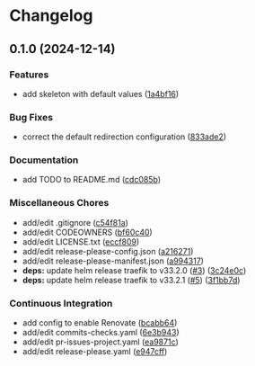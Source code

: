# Changelog

## 0.1.0 (2024-12-14)


### Features

* add skeleton with default values ([1a4bf16](https://github.com/schrodingers-stack/helm-traefik/commit/1a4bf163a5af5e7ed9f867cd609cb624a5eacab0))


### Bug Fixes

* correct the default redirection configuration ([833ade2](https://github.com/schrodingers-stack/helm-traefik/commit/833ade2022d16e15c9653220c67ced8bd998930d))


### Documentation

* add TODO to README.md ([cdc085b](https://github.com/schrodingers-stack/helm-traefik/commit/cdc085b5b0a8776a2b6e0b51d2af827af0bae626))


### Miscellaneous Chores

* add/edit .gitignore ([c54f81a](https://github.com/schrodingers-stack/helm-traefik/commit/c54f81a5a21924ab27a9000180129da3a18fccfd))
* add/edit CODEOWNERS ([bf60c40](https://github.com/schrodingers-stack/helm-traefik/commit/bf60c40bf8aacb36c9f52815e85cafde782488ec))
* add/edit LICENSE.txt ([eccf809](https://github.com/schrodingers-stack/helm-traefik/commit/eccf809c0a3cba154225cb80352791fca01df969))
* add/edit release-please-config.json ([a216271](https://github.com/schrodingers-stack/helm-traefik/commit/a216271eca238b8da94319c9273dc59e9ebc1aee))
* add/edit release-please-manifest.json ([a994317](https://github.com/schrodingers-stack/helm-traefik/commit/a994317ce5b854602e6638adcdc69d6f6482226d))
* **deps:** update helm release traefik to v33.2.0 ([#3](https://github.com/schrodingers-stack/helm-traefik/issues/3)) ([3c24e0c](https://github.com/schrodingers-stack/helm-traefik/commit/3c24e0cbe7d8f956a0b9b0e3433346f2878b62a9))
* **deps:** update helm release traefik to v33.2.1 ([#5](https://github.com/schrodingers-stack/helm-traefik/issues/5)) ([3f1bb7d](https://github.com/schrodingers-stack/helm-traefik/commit/3f1bb7d4fc7b288f1b07b537f7443b93f4638b3d))


### Continuous Integration

* add config to enable Renovate ([bcabb64](https://github.com/schrodingers-stack/helm-traefik/commit/bcabb64ad6de1cf409238db2b36111d71171430f))
* add/edit commits-checks.yaml ([6e3b943](https://github.com/schrodingers-stack/helm-traefik/commit/6e3b943534c68e0e96beca57b161adeaa4ef8e2e))
* add/edit pr-issues-project.yaml ([ea9871c](https://github.com/schrodingers-stack/helm-traefik/commit/ea9871c28db4b94604bd785c79b30096f20d3f15))
* add/edit release-please.yaml ([e947cff](https://github.com/schrodingers-stack/helm-traefik/commit/e947cff44fb83d8c81ab1107a2f8dd3a1247f144))
